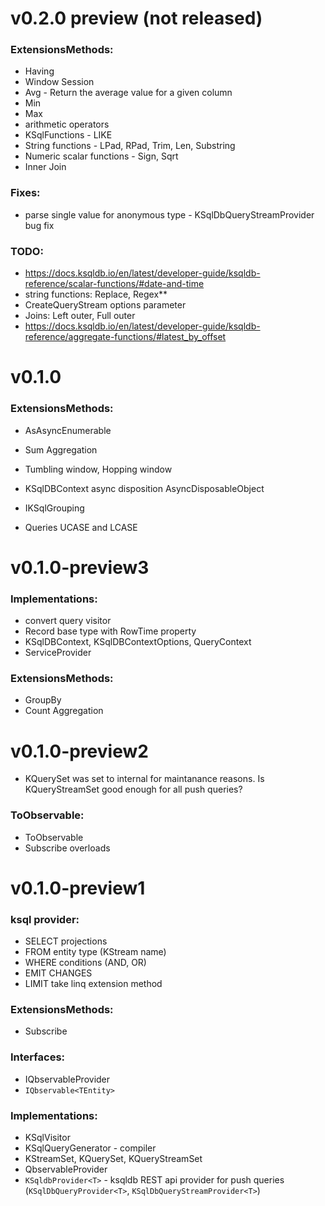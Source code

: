 # v0.2.0 preview (not released)

### ExtensionsMethods:
- Having
- Window Session
- Avg - Return the average value for a given column
- Min
- Max
- arithmetic operators
- KSqlFunctions - LIKE
- String functions - LPad, RPad, Trim, Len, Substring
- Numeric scalar functions - Sign, Sqrt
- Inner Join

### Fixes:
- parse single value for anonymous type - KSqlDbQueryStreamProvider bug fix

### TODO:
- https://docs.ksqldb.io/en/latest/developer-guide/ksqldb-reference/scalar-functions/#date-and-time
- string functions: Replace, Regex**
- CreateQueryStream options parameter
- Joins: Left outer, Full outer
- https://docs.ksqldb.io/en/latest/developer-guide/ksqldb-reference/aggregate-functions/#latest_by_offset

# v0.1.0
### ExtensionsMethods:
- AsAsyncEnumerable
- Sum Aggregation 
- Tumbling window, Hopping window

- KSqlDBContext async disposition AsyncDisposableObject
- IKSqlGrouping

- Queries UCASE and LCASE

# v0.1.0-preview3

### Implementations:
- convert query visitor
- Record base type with RowTime property
- KSqlDBContext, KSqlDBContextOptions, QueryContext
- ServiceProvider

### ExtensionsMethods:
- GroupBy
- Count Aggregation  

# v0.1.0-preview2
- KQuerySet was set to internal for maintanance reasons. Is KQueryStreamSet good enough for all push queries?

### ToObservable:
- ToObservable
- Subscribe overloads 

# v0.1.0-preview1
### ksql provider:
- SELECT projections
- FROM entity type (KStream name)
- WHERE conditions (AND, OR)
- EMIT CHANGES
- LIMIT take linq extension method

### ExtensionsMethods:
- Subscribe 
 
### Interfaces:
- IQbservableProvider
- ```IQbservable<TEntity>```

### Implementations:
- KSqlVisitor
- KSqlQueryGenerator - compiler
- KStreamSet, KQuerySet, KQueryStreamSet
- QbservableProvider
- ```KSqldbProvider<T>``` - ksqldb REST api provider for push queries (```KSqlDbQueryProvider<T>```, ```KSqlDbQueryStreamProvider<T>```)